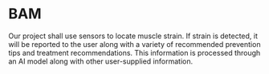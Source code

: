 # BAM
Our project shall use sensors to locate muscle strain. If strain is detected, it will be reported to the user along with a variety of recommended prevention tips and treatment recommendations. This information is processed through an AI model along with other user-supplied information.
